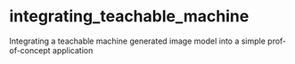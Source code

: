 # integrating_teachable_machine
Integrating a teachable machine generated image model into a simple prof-of-concept application
